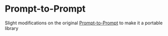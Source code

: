 # Prompt-to-Prompt
Slight modifications on the original [Prompt-to-Prompt](https://github.com/google/prompt-to-prompt) to make it a portable library
